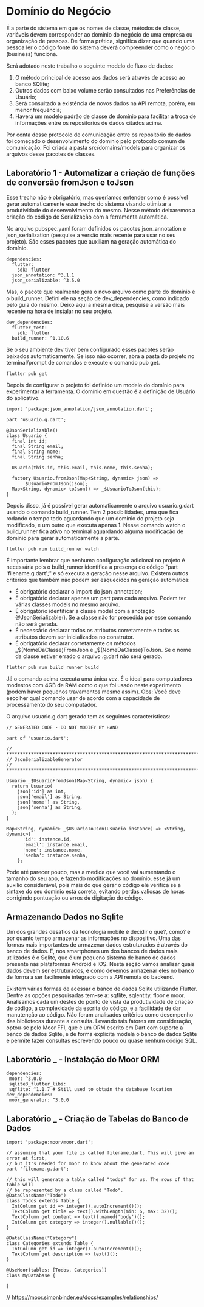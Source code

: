 # Domínio do Negócio
É a parte do sistema em que os nomes de classe, métodos de classe, variáveis devem corresponder ao domínio do negócio de uma empresa ou organização de pessoas. De forma prática, significa dizer que quando uma pessoa ler o código fonte do sistema deverá compreender como o negócio (business) funciona.

Será adotado neste trabalho o seguinte modelo de fluxo de dados:
 1. O método principal de acesso aos dados será através de acesso ao banco SQlite;
 2. Outros dados com baixo volume serão consultados nas Preferências de Usuário;
 3. Será consultado a existência de novos dados na API remota, porém, em menor frequência;
 4. Haverá um modelo padrão de classe de domínio para facilitar a troca de informações entre os repositorios de dados citados acima.

Por conta desse protocolo de comunicação entre os repositório de dados foi começado o desenvolvimento do domínio pelo protocolo comum de comunicação. Foi criada a pasta src/domains/models para organizar os arquivos desse pacotes de classes.

## Laboratório 1 - Automatizar a criação de funções de conversão fromJson e toJson
Esse trecho não é obrigatório, mas queríamos entender como é possível gerar automaticamente esse trecho do sistema visando otimizar a produtividade do desenvolvimento do mesmo. Nesse método deixaremos a criação do código de Serialização com a ferramenta automática.

No arquivo pubspec.yaml foram definidos os pacotes json_annotation e json_serialization (pesquise a versão mais recente para usar no seu projeto). São esses pacotes que auxiliam na geração automática do domínio. 
```
dependencies:
  flutter:
    sdk: flutter
  json_annotation: ^3.1.1
  json_serializable: ^3.5.0

```
Mas, o pacote que realmente gera o novo arquivo como parte do domínio é o build_runner. Defini ele na seção de dev_dependencies, como indicado pelo guia do mesmo. Deixo aqui a mesma dica, pesquise a versão mais recente na hora de instalar no seu projeto.
```
dev_dependencies:
  flutter_test:
    sdk: flutter
  build_runner: ^1.10.6
```
Se o seu ambiente dev tiver bem configurado esses pacotes serão baixados automaticamente. Se isso não ocorrer, abra a pasta do projeto no terminal/prompt de comandos e execute o comando pub get.

```
flutter pub get
```

Depois de configurar o projeto foi definido um modelo do domínio para experimentar a ferramenta. O domínio em questão é a definição de Usuário do aplicativo.
```
import 'package:json_annotation/json_annotation.dart';

part 'usuario.g.dart';

@JsonSerializable()
class Usuario {
  final int id;
  final String email;
  final String nome;
  final String senha;
  
  Usuario(this.id, this.email, this.nome, this.senha);

  factory Usuario.fromJson(Map<String, dynamic> json) =>
      _$UsuarioFromJson(json);
  Map<String, dynamic> toJson() => _$UsuarioToJson(this);
}
```
Depois disso, já é possível gerar automaticamente o arquivo usuario.g.dart usando o comando build_runner. Tem 2 possibilidades, uma que fica rodando o tempo todo aguardando que um domínio do projeto seja modificado, e um outro que executa apenas 1.
Nesse comando watch o build_runner fica ativo no terminal aguardando alguma modificação de domínio para gerar automaticamente a parte.
```
flutter pub run build_runner watch
```
É importante lembrar que nenhuma configuração adicional no projeto é necessária pois o build_runner identifica a presença do código "part 'filename.g.dart';" e só executa a geração nesse arquivo. Existem outros critérios que também não podem ser esquecidos na geração automática:
 - É obrigatório declarar o import do json_annotation;
 - É obrigatório declarar apenas um part para cada arquivo. Podem ter várias classes models no mesmo arquivo.
 - É obrigatório identificar a classe model com a anotação @JsonSerializable(). Se a classe não for precedida por esse comando não será gerada.
 - É necessário declarar todos os atributos corretamente e todos os atributos devem ser inicializados no construtor.
 - É obrigatório declarar corretamente os métodos _$(NomeDaClasse)FromJson e _$(NomeDaClasse)ToJson. Se o nome da classe estiver errado o arquivo .g.dart não será gerado.
```
flutter pub run build_runner build
```
Já o comando acima executa uma única vez. É o ideal para computadores modestos com 4GB de RAM como o que foi usado neste experimento (podem haver pequenos travamentos mesmo assim).
Obs: Você deve escolher qual comando usar de acordo com a capacidade de processamento do seu computador.

O arquivo usuario.g.dart gerado tem as seguintes características:
```
// GENERATED CODE - DO NOT MODIFY BY HAND

part of 'usuario.dart';

// **************************************************************************
// JsonSerializableGenerator
// **************************************************************************

Usuario _$UsuarioFromJson(Map<String, dynamic> json) {
  return Usuario(
    json['id'] as int,
    json['email'] as String,
    json['nome'] as String,
    json['senha'] as String,
  );
}

Map<String, dynamic> _$UsuarioToJson(Usuario instance) => <String, dynamic>{
      'id': instance.id,
      'email': instance.email,
      'nome': instance.nome,
      'senha': instance.senha,
    };

```
Pode até parecer pouco, mas a medida que você vai aumentando o tamanho do seu app, e fazendo modificações no domínio, esse já um auxílio considerável, pois mais do que gerar o código ele verifica se a sintaxe do seu domínio está correta, evitando perdas valiosas de horas corrigindo pontuação ou erros de digitação do código.

## Armazenando Dados no Sqlite

Um dos grandes desafios da tecnologia mobile é decidir o que?, como? e por quanto tempo armazenar as informações no dispositivo. Uma das formas mais importantes de armazenar dados estruturados é através do banco de dados. E, nos smartphones um dos bancos de dados mais utilizados é o Sqlite, que é um pequeno sistema de banco de dados presente nas plataformas Android e IOS. Nesta seção vamos analisar quais dados devem ser estruturados, e como devemos armazenar eles no banco de forma a ser facilmente integrado com a API remota do backend.

Existem várias formas de acessar o banco de dados Sqlite utilizando Flutter. Dentre as opções pesquisadas tem-se a: sqflite, sqlentity, floor e moor. Analisamos cada um destes do ponto de vista da produtividade de criação de código, a complexidade da escrita do código, e a facilidade de dar manutenção ao código. Não foram analisados critérios como desempenho das bibliotecas durante a consulta. Levando tais fatores em consideração, optou-se pelo Moor FFI, que é um ORM escrito em Dart com suporte a banco de dados Sqlite, e de forma explicita modela o banco de dados Sqlite e permite fazer consultas escrevendo pouco ou quase nenhum código SQL.

## Laboratório _ - Instalação do Moor ORM

```
dependencies:
 moor: ^3.0.0
 sqlite3_flutter_libs:
 sqflite: ^1.1.7 # Still used to obtain the database location
dev_dependencies:
 moor_generator: ^3.0.0
```


## Laboratório _ - Criação de Tabelas do Banco de Dados


```
import 'package:moor/moor.dart';

// assuming that your file is called filename.dart. This will give an error at first,
// but it's needed for moor to know about the generated code
part 'filename.g.dart';

// this will generate a table called "todos" for us. The rows of that table will
// be represented by a class called "Todo".
@DataClassName("Todo")
class Todos extends Table {
  IntColumn get id => integer().autoIncrement()();
  TextColumn get title => text().withLength(min: 6, max: 32)();
  TextColumn get content => text().named('body')();
  IntColumn get category => integer().nullable()();
}

@DataClassName("Category")
class Categories extends Table {
  IntColumn get id => integer().autoIncrement()();
  TextColumn get description => text()();
}

@UseMoor(tables: [Todos, Categories])
class MyDatabase {
  
}

```

// https://moor.simonbinder.eu/docs/examples/relationships/
